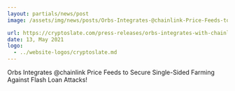 ```yaml
---
layout: partials/news/post
image: /assets/img/news/posts/Orbs-Integrates-@chainlink-Price-Feeds-to-Secure-Single-Sided-Farming-Against-Flash-Loan-Attacks!-cryptoslate.jpeg

url: https://cryptoslate.com/press-releases/orbs-integrates-with-chainlink-to-create-flash-loan-proof-single-sided-farming-protocol/
date: 13, May 2021
logo: 
  - ../website-logos/cryptoslate.md
---
```


Orbs Integrates @chainlink Price Feeds to Secure Single-Sided Farming Against Flash Loan Attacks!